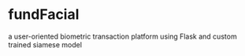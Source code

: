 # fundFacial
a user-oriented biometric transaction platform using Flask and custom trained siamese model
